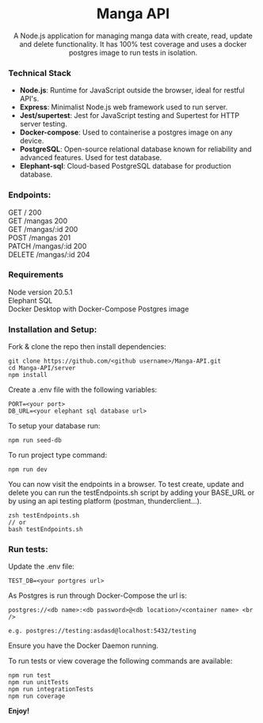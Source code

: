 <h1 align="center">
    Manga API
</h1>

<p align="center">
    A Node.js application for managing manga data with create, read, update and delete functionality. It has 100% test coverage and uses a docker postgres image to run tests in isolation.
</p>

### Technical Stack

- **Node.js**: Runtime for JavaScript outside the browser, ideal for restful API's.
- **Express**: Minimalist Node.js web framework used to run server.
- **Jest/supertest**: Jest for JavaScript testing and Supertest for HTTP server testing.
- **Docker-compose**: Used to containerise a postgres image on any device.
- **PostgreSQL**: Open-source relational database known for reliability and advanced features. Used for test database.
- **Elephant-sql**: Cloud-based PostgreSQL database for production database.

### Endpoints:

GET / 200 <br />
GET /mangas 200 <br />
GET /mangas/:id 200 <br />
POST /mangas 201 <br />
PATCH /mangas/:id 200 <br />
DELETE /mangas/:id 204

### Requirements

Node version 20.5.1 <br />
Elephant SQL <br />
Docker Desktop with Docker-Compose Postgres image

### Installation and Setup:

Fork & clone the repo then install dependencies:

```
git clone https://github.com/<github username>/Manga-API.git
cd Manga-API/server
npm install
```

Create a .env file with the following variables:

```
PORT=<your port>
DB_URL=<your elephant sql database url>
```

To setup your database run:

```
npm run seed-db
```

To run project type command:

```
npm run dev
```

You can now visit the endpoints in a browser. To test create, update and delete you can run the testEndpoints.sh script by adding your BASE_URL or by using an api testing platform (postman, thunderclient...).

```
zsh testEndpoints.sh
// or
bash testEndpoints.sh
```

### Run tests:

Update the .env file:

```
TEST_DB=<your portgres url>
```

As Postgres is run through Docker-Compose the url is: <br />

```
postgres://<db name>:<db password>@<db location>/<container name> <br />

e.g. postgres://testing:asdasd@localhost:5432/testing
```

Ensure you have the Docker Daemon running.

To run tests or view coverage the following commands are available:

```
npm run test
npm run unitTests
npm run integrationTests
npm run coverage
```

**Enjoy!**
